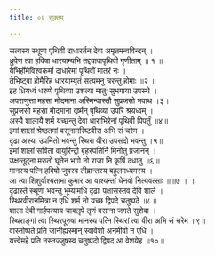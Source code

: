 ```yaml
---
title: ०६ सूक्तम्

---
```

सत्यस्य स्थूणा पृथिवी दाधारर्तन देवा अमृतमन्वविन्दन् ।  
ध्रुवेण त्वा हविषा धारयाम्यभि तद्द्यावापृथिवी गृणीताम् ॥ १ ॥  
येभिर्होमैविश्वकर्मा दाधारेमां पृथिवीं मातरं नः ।  
तेभिष्ट्वा होमैरिह धारयाम्यृतं सत्यमनु चरन्तु होमाः ॥२ ॥  
इह ध्रियध्वं धरुणे पृथिव्या उशत्या मातुः सुभगाया उपस्थे ।  
अपराणुत्ता महसा मोदमाना अस्मिन्वास्तौ सुप्रजसो भवाथ ।३।  
सुप्रजसो महसा मोदमाना वर्ष्र्मन् पृथिव्या उपरि श्रयध्वम् ।  
अस्यै शालायै शर्म यच्छन्तु देवा धाराभिरेनां पृथिवी पिपर्तुं ॥४॥  
इमां शालां श्रेष्ठतमां वसूनामरिष्टवीरा अभि सं चरेम ।  
दृढा अस्या उपमितो भवन्तु स्थिरा वीरा उपसदो भवन्तु ।५॥  
इमां शालां सविता वायुरिन्द्रो बृहस्पतिर्नि मिनोतु प्रजानन् ।  
उक्षन्तूद्ना मरुतो घृतेन भगो नो राजा नि कृषिं दधातु ॥६॥  
मानस्य पत्नि हविषो जुषस्व तीव्रान्तस्य बहुलमध्यमस्य ।  
आ त्वा शिशुर्वाश्यतामा कुमार आ वाश्यन्तां धेनवो नित्यवत्साः ॥॥७ । ।  
दृढास्ते स्थूणा भवन्तु भूम्यामधि दृढाः पक्षासस्तव देवि शाले ।  
स्थिरवीरानमित्रा न एधि शर्म नो यच्छ द्विपदे चतुष्पदे ॥८॥  
शाला देवी गार्हपत्याय चाक्लृपे तृणं वसाना जगते सुशेवा ।  
स्थिराङ्गां त्वा स्थिरपूरुषां मानस्य पत्नि स्थिरां त्वा वीरा अभि सं चरेम ॥९॥  
वास्तोष्पते प्रति जानीह्यस्मान् स्वावेशो अनमीवो न एधि ।  
यत्त्वेमहे प्रति नस्तज्जुषस्व चतुष्पदो द्विपद आ वेशयेह ॥१०॥  
  
